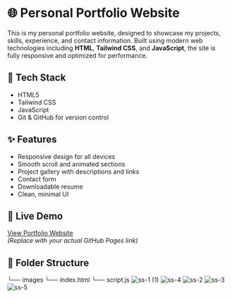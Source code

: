# 🌐 Personal Portfolio Website

This is my personal portfolio website, designed to showcase my projects, skills, experience, and contact information. Built using modern web technologies including **HTML**, **Tailwind CSS**, and **JavaScript**, the site is fully responsive and optimized for performance.

## 🔧 Tech Stack
- HTML5
- Tailwind CSS
- JavaScript
- Git & GitHub for version control

## ✨ Features
- Responsive design for all devices
- Smooth scroll and animated sections
- Project gallery with descriptions and links
- Contact form
- Downloadable resume
- Clean, minimal UI

## 📌 Live Demo
[View Portfolio Website](https://github.com/vamsikrishnavetsa/personal-portfolio/)  
*(Replace with your actual GitHub Pages link)*

## 📁 Folder Structure
└── images
└── index.html
└── script.js
![ss-1 (1)](https://github.com/user-attachments/assets/9e85f47c-e1e5-49ea-9a10-117cda7a060a)
![ss-4](https://github.com/user-attachments/assets/0ab17a00-e430-4752-8e12-4f29cdfdc908)
![ss-2](https://github.com/user-attachments/assets/91465918-2907-48b8-b547-bfd7544e1ee3)
![ss-3](https://github.com/user-attachments/assets/31c94f83-e6c5-4e97-b0bf-406e9165c1fc)
![ss-5](https://github.com/user-attachments/assets/af9d20a5-7e4a-439e-a116-2860119ba4a4)


